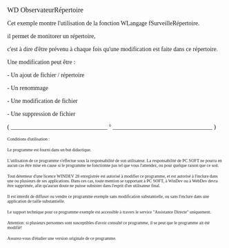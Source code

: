   
<span style="font-family:Arial sans-serif;font-size:16px;">WD ObservateurRépertoire</span>

  
<span style="font-family:Arial sans-serif;font-size:14px;">Cet exemple montre l'utilisation de la fonction WLangage fSurveilleRépertoire.</span>

<span style="font-family:Arial sans-serif;font-size:14px;">il permet de monitorer un répertoire,</span>

<span style="font-family:Arial sans-serif;font-size:14px;">c'est à dire d'être prévenu à chaque fois qu'une modification est faite dans ce répertoire.</span>

<span style="font-family:Arial sans-serif;font-size:14px;">Une modification peut être :</span>

<span style="font-family:Arial sans-serif;font-size:14px;">- Un ajout de fichier / répertoire</span>

<span style="font-family:Arial sans-serif;font-size:14px;">- Un renommage</span>

<span style="font-family:Arial sans-serif;font-size:14px;">- Une modification de fichier</span>

<span style="font-family:Arial sans-serif;font-size:14px;">- Une suppression de fichier </span>

  
  
<span style="font-family:Arial sans-serif;font-size:14px;">( \_\_\_\_\_\_\_\_\_\_\_\_\_\_\_\_\_\_\_\_\_\_\_\_\_\_\_\_\_\_\_\_ ° \_\_\_\_\_\_\_\_\_\_\_\_\_\_\_\_\_\_\_\_\_\_\_\_\_\_\_\_\_\_\_\_\_ )</span>

  
<span style="font-family:Arial sans-serif;font-size:10px;">Conditions d'utilisation :</span>

<span style="font-family:Arial sans-serif;font-size:10px;">Le programme est fourni dans un but didactique.</span>

<span style="font-family:Arial sans-serif;font-size:10px;">L'utilisation de ce programme s'effectue sous la responsabilité de son utilisateur. La responsabilité de PC SOFT ne pourra en aucun cas être mise en cause si le programme ne fonctionne pas tel que vous l'attendez, ou pour quelque raison que ce soit. </span>

<span style="font-family:Arial sans-serif;font-size:10px;">Tout détenteur d'une licence WINDEV 28 enregistrée est autorisé à modifier ce programme, et est autorisé à l'inclure dans une ou plusieurs de ses applications. Dans ces cas, toute mention se rapportant à PC SOFT, à WinDev ou à WebDev devra être supprimée, afin qu'aucun doute ne puisse subsister dans l'esprit d'un utilisateur final.</span>

<span style="font-family:Arial sans-serif;font-size:10px;">Il est interdit de diffuser ou vendre ce programme exemple sans modification substantielle, ou sans l'inclure dans une application de taille substantielle.</span>

<span style="font-family:Arial sans-serif;font-size:10px;">Le support technique pour ce programme exemple est accessible à travers le service "Assistance Directe" uniquement.</span>

<span style="font-family:Arial sans-serif;font-size:10px;">Attention: si plusieurs personnes sont susceptibles d'avoir consulté ce programme, il se peut que le programme ait été modifié! </span>

<span style="font-family:Arial sans-serif;font-size:10px;">Assurez-vous d'étudier une version originale de ce programme.</span>

  
  